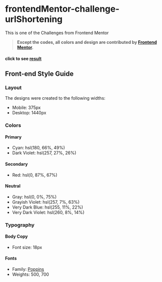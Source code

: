 # frontendMentor-challenge-urlShortening
This is one of the Challenges from Frontend Mentor

> **Except the codes, all colors and design are contributed by [Frontend Mentor](https://www.frontendmentor.io/solutions).**

#### click to see [result]()
## Front-end Style Guide

### Layout

The designs were created to the following widths:

- Mobile: 375px
- Desktop: 1440px

### Colors

#### Primary

- Cyan: hsl(180, 66%, 49%)
- Dark Violet: hsl(257, 27%, 26%)

#### Secondary

- Red: hsl(0, 87%, 67%)

#### Neutral

- Gray: hsl(0, 0%, 75%)
- Grayish Violet: hsl(257, 7%, 63%)
- Very Dark Blue: hsl(255, 11%, 22%)
- Very Dark Violet: hsl(260, 8%, 14%)

### Typography

#### Body Copy

- Font size: 18px

#### Fonts

- Family: [Poppins](https://fonts.google.com/specimen/Poppins)
- Weights: 500, 700
